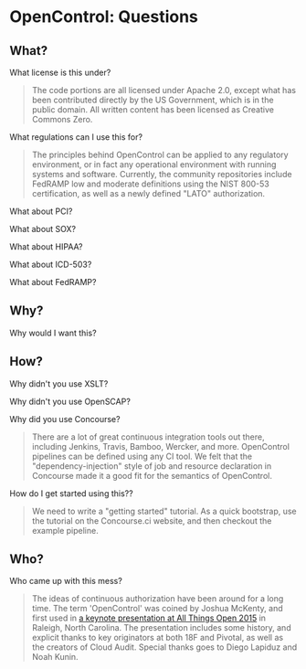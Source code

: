 # OpenControl: Questions

## What?

What license is this under?

> The code portions are all licensed under Apache 2.0, except what has been contributed
directly by the US Government, which is in the public domain. All written content
has been licensed as Creative Commons Zero.

What regulations can I use this for?

> The principles behind OpenControl can be applied to any regulatory environment,
or in fact any operational environment with running systems and software. Currently,
the community repositories include FedRAMP low and moderate definitions using the
NIST 800-53 certification, as well as a newly defined "LATO" authorization.

What about PCI?

What about SOX?

What about HIPAA?

What about ICD-503?

What about FedRAMP?

## Why?

Why would I want this?


## How?

Why didn't you use XSLT?

Why didn't you use OpenSCAP?

Why did you use Concourse?

> There are a lot of great continuous integration tools out there, including Jenkins,
Travis, Bamboo, Wercker, and more. OpenControl pipelines can be defined using
any CI tool. We felt that the "dependency-injection" style of job and resource
declaration in Concourse made it a good fit for the semantics of OpenControl.

How do I get started using this??

> We need to write a "getting started" tutorial. As a quick bootstrap, use the
tutorial on the Concourse.ci website, and then checkout the example pipeline.

## Who?

Who came up with this mess?

> The ideas of continuous authorization have been around for a long time. The term
'OpenControl' was coined by Joshua McKenty, and first used in [a keynote presentation
at All Things Open 2015](https://slideshare.net/joshuamckenty/opencontrol) in Raleigh, North Carolina.
The presentation includes some history, and explicit thanks to key originators at
both 18F and Pivotal, as well as the creators of Cloud Audit. Special thanks goes
to Diego Lapiduz and Noah Kunin.

